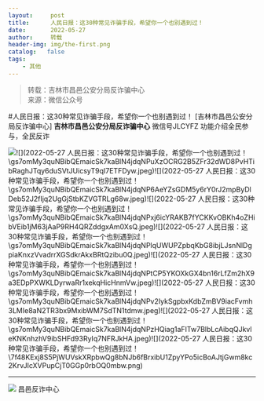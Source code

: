 ```yaml
---
layout:     post
title:      人民日报：这30种常见诈骗手段，希望你一个也别遇到过！
date:       2022-05-27
author:     转载
header-img: img/the-first.png
catalog:   false
tags:
    - 其他
---
```


<blockquote><p>转载：吉林市昌邑公安分局反诈骗中心<br>
来源：微信公众号</p></blockquote>

#人民日报：这30种常见诈骗手段，希望你一个也别遇到过！
[吉林市昌邑公安分局反诈骗中心]
**吉林市昌邑公安分局反诈骗中心**
微信号JLCYFZ
功能介绍全民参与，全民反诈

![]({{site.baseurl}}/postimg/gs7omMy3quNBibQEmaicSk7kaBlN4jdqNPf69BianItGZsibGkgvW5gVjBcCQL5ZaZa9mFm6mlCngY5icyT1JUX9mTw.jpeg)![](2022-05-27
人民日报：这30种常见诈骗手段，希望你一个也别遇到过！\\gs7omMy3quNBibQEmaicSk7kaBlN4jdqNPuXzOCRG2B5ZFr32dWD8PvHTibRaghJTqy6duSVtJUicsyT9qI7ETFDyw.jpeg)![](2022-05-27
人民日报：这30种常见诈骗手段，希望你一个也别遇到过！\\gs7omMy3quNBibQEmaicSk7kaBlN4jdqNP6AeYZsGDM5y6rY0rJ2mpByDlDeb52J2fIjq2UgGjStbKZVGTRLg68w.jpeg)![](2022-05-27
人民日报：这30种常见诈骗手段，希望你一个也别遇到过！\\gs7omMy3quNBibQEmaicSk7kaBlN4jdqNPxj6icYRAKB7fYCKKvOBKh4oZHibVEib1jM63jAaP9RH4QRZddgxAm0XsQ.jpeg)![](2022-05-27
人民日报：这30种常见诈骗手段，希望你一个也别遇到过！\\gs7omMy3quNBibQEmaicSk7kaBlN4jdqNPlqUWUPZpbqKbG8ibjLJsnNlDgpiaKnxzVvadrrXGSdkrAkxBRtQzibu0Q.jpeg)![](2022-05-27
人民日报：这30种常见诈骗手段，希望你一个也别遇到过！\\gs7omMy3quNBibQEmaicSk7kaBlN4jdqNPtCP5YKOXkGX4bn16rLfZm2hX9a3EDpPXWKLDyrwaRr1xekqHicHnmVw.jpeg)![](2022-05-27
人民日报：这30种常见诈骗手段，希望你一个也别遇到过！\\gs7omMy3quNBibQEmaicSk7kaBlN4jdqNPv2IykSgpbxKdbZmBV9iacFvmh3LMIe8aN2TR3bx9MxibWM7SdTN1tdmw.jpeg)![](2022-05-27
人民日报：这30种常见诈骗手段，希望你一个也别遇到过！\\gs7omMy3quNBibQEmaicSk7kaBlN4jdqNPzHQiag1aFITw7BlbLcAibqQJkvleKNKnhzhV9ibSHFd93RyIq7NFRJkHA.jpeg)![](2022-05-27
人民日报：这30种常见诈骗手段，希望你一个也别遇到过！\\7f48KExj8S5PjWUVskXRpbwQg8bNJb6fBrxibU1ZpyYPo5icBoAJtjGwm8kc2KrvJIcXVPupCjT0GGp0rbOQ0mbw.png)
***
![]({{site.baseurl}}/postimg/7f48KExj8S5r2SoPGyAOBicw10ceBIVvVyAZKyXZwOMhprgf3NnMPSWTyzkYmZdk4yWdHpCzz9cCQXib3ubBvAOA.jpeg)
昌邑反诈中心
